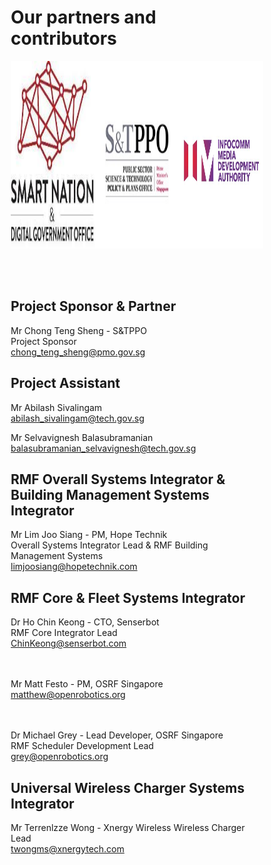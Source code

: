 # Our partners and contributors

<!DOCTYPE html>
<html>
<head>
<style>
* {
  box-sizing: border-box;
}
.row{
    overflow: scroll;
    white-space:nowrap;
    display: flex;
    justify-content:center;
}

.column{
  float: left;
  width: 33.33%;
  padding: 5px;
}

</style>
</head>
<body>

<!--- ![SNDGG](../images/smart-nation-logo.png)-->
<!--- <img src="../images/smart-nation-logo.png" width="200"/>-->


<!--- ![GovTech Logo](../images/snt.jpeg)-->

<!--- ![IMDA Logo](../images/imda_logo.jpg)-->

<div class="row">
  <div class="column">
    <img src="../images/SNDGO.jpg" alt="Smart Nation Singapore" height="300" width="400" class="column">
  </div>
  <div class="column">
    <img src="../images/snt.jpeg" alt="GovTech" height="300" width="400" class="column">
  </div>
  <div class="column">
    <img src="../images/imda_logo.jpg" alt="IMDA" height="300" width="400" class="column">
  </div>
</div>

<br> <br>

## Project Sponsor & Partner

Mr Chong Teng Sheng  - S&TPPO   
Project Sponsor  
<chong_teng_sheng@pmo.gov.sg>
  
## Project Assistant
  
Mr Abilash Sivalingam  
<abilash_sivalingam@tech.gov.sg>   

Mr Selvavignesh Balasubramanian  
<balasubramanian_selvavignesh@tech.gov.sg> 

## RMF Overall Systems Integrator & Building Management Systems Integrator  
Mr Lim Joo Siang - PM, Hope Technik   
Overall Systems Integrator Lead & RMF Building Management Systems  
<limjoosiang@hopetechnik.com>  

## RMF Core & Fleet Systems Integrator  
Dr Ho Chin Keong - CTO, Senserbot  
RMF Core Integrator Lead  
<ChinKeong@senserbot.com>  

<br> <br> 
Mr Matt Festo - PM, OSRF Singapore   
<matthew@openrobotics.org>  

<br> <br>
Dr Michael Grey - Lead Developer, OSRF Singapore    
RMF Scheduler Development Lead    
<grey@openrobotics.org>     

## Universal Wireless Charger Systems Integrator  
Mr Terrenlzze Wong - Xnergy Wireless
Wireless Charger Lead    
<twongms@xnergytech.com>    

</body>
</html>			
